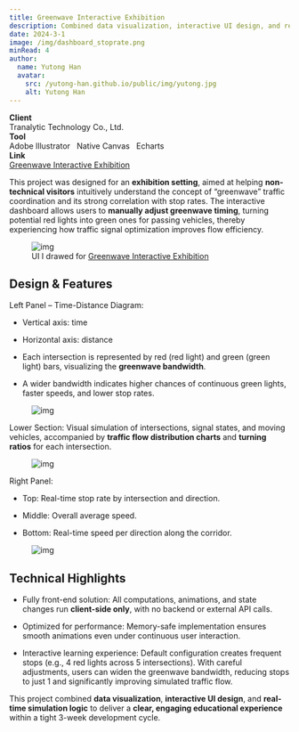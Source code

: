 ```yaml
---
title: Greenwave Interactive Exhibition
description: Combined data visualization, interactive UI design, and real-time simulation logic to deliver a clear, engaging educational experience within a tight 3-week development cycle
date: 2024-3-1
image: /img/dashboard_stoprate.png
minRead: 4
author:
  name: Yutong Han
  avatar:
    src: /yutong-han.github.io/public/img/yutong.jpg
    alt: Yutong Han
---
```


<div class="grid grid-cols-2 gap-4 mb-8">
  <div class="bg-blue-50 rounded-lg p-4">
    <strong>Client</strong><br>
    Tranalytic Technology Co., Ltd.
  </div>
  <div class="bg-blue-50 rounded-lg p-4">
    <strong>Tool</strong><br>
    Adobe Illustrator  &nbsp;  Native Canvas  &nbsp;  Echarts
  </div>
    <div class="bg-blue-50 rounded-lg p-4">
    <strong>Link</strong><br>
    <a href="https://ytsd.cc/9bcf324d-2d0c-4c63-92d5-4ea4b697be64/exhibition-cockpit/greenwave-exhibition/?lightsFrames=1&gaugeFrames=1&averageSpeedFrames=1#/exhibition-cockpit/green-wave-exhibition/city/330100/plans/a9511813-af20-48b4-8f50-d2f439e832d0?psid=38aa26c5-eab9-4200-9248-25d4a9cc500f" target="_blank" class="text-blue-600">
      Greenwave Interactive Exhibition
    </a>
  </div>
</div>

This project was designed for an **exhibition setting**, aimed at helping **non-technical visitors** intuitively understand the concept of “greenwave” traffic coordination and its strong correlation with stop rates. The interactive dashboard allows users to **manually adjust greenwave timing**, turning potential red lights into green ones for passing vehicles, thereby experiencing how traffic signal optimization improves flow efficiency.

<figure class="blog-img-container">
  <img src="/img/dashboard_stoprate.png" class="blog-img" alt="img" loading="lazy" />
  <figcaption class="blog-img-caption">UI I drawed for <a href="https://ytsd.cc/games/greenwave/#/" target="_blank" class="text-blue-600">Greenwave Interactive Exhibition</a></figcaption>
</figure>

## Design & Features

Left Panel – Time-Distance Diagram:

- Vertical axis: time

- Horizontal axis: distance

- Each intersection is represented by red (red light) and green (green light) bars, visualizing the **greenwave bandwidth**.

- A wider bandwidth indicates higher chances of continuous green lights, faster speeds, and lower stop rates.

<figure class="blog-img-container">
  <img src="/img/projects/stop_dashboard/left.png" class="blog-img" alt="img" loading="lazy" />
</figure>

Lower Section: Visual simulation of intersections, signal states, and moving vehicles, accompanied by **traffic flow distribution charts** and **turning ratios** for each intersection.

<figure class="blog-img-container">
  <img src="/img/projects/stop_dashboard/bottom.png" class="blog-img" alt="img" loading="lazy" />
</figure>

Right Panel:

- Top: Real-time stop rate by intersection and direction.

- Middle: Overall average speed.

- Bottom: Real-time speed per direction along the corridor.

<figure class="blog-img-container">
  <img src="/img/projects/stop_dashboard/right.png" class="blog-img-small" alt="img" loading="lazy" />
</figure>

## Technical Highlights

- Fully front-end solution: All computations, animations, and state changes run **client-side only**, with no backend or external API calls.

- Optimized for performance: Memory-safe implementation ensures smooth animations even under continuous user interaction.

- Interactive learning experience: Default configuration creates frequent stops (e.g., 4 red lights across 5 intersections). With careful adjustments, users can widen the greenwave bandwidth, reducing stops to just 1 and significantly improving simulated traffic flow.

This project combined **data visualization**, **interactive UI design**, and **real-time simulation logic** to deliver a **clear, engaging educational experience** within a tight 3-week development cycle.
